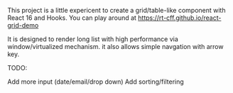 This project is a little expericent to create a grid/table-like component with React 16 and Hooks. You can play around at https://rt-cff.github.io/react-grid-demo

It is designed to render long list with high performance via window/virtualized mechanism. it also allows simple navgation with arrow key.

TODO:

Add more input (date/email/drop down)
Add sorting/filtering
